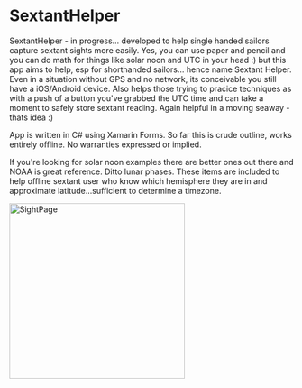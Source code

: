 # SextantHelper
SextantHelper - in progress... developed to help single handed sailors capture sextant sights more easily. Yes, you can use paper and pencil and you can do math for things like solar noon and UTC in your head :) but this app aims to help, esp for shorthanded sailors... hence name Sextant Helper. Even in a situation without GPS and no network, its conceivable you still have a iOS/Android device. Also helps those trying to pracice techniques as with a push of a button you've grabbed the UTC time and can take a moment to safely store sextant reading. Again helpful in a moving seaway - thats idea :)

App is written in C# using Xamarin Forms. So far this is crude outline, works entirely offline. No warranties expressed or implied.

If you're looking for solar noon examples there are better ones out there and NOAA is great reference. Ditto lunar phases. These items are included to help offline sextant user who know which hemisphere they are in and approximate latitude...sufficient to determine a timezone.

<img width="311" alt="SightPage" src="https://user-images.githubusercontent.com/13039619/166329375-86d2e62d-6f05-4870-9bfe-fdec47eac483.png">
